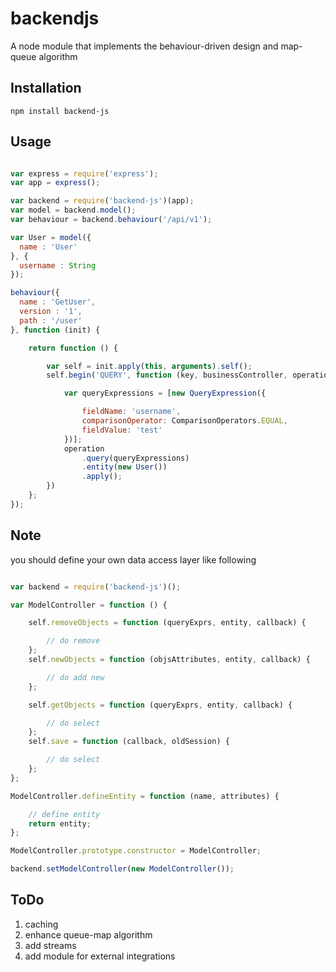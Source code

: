# backendjs
A node module that implements the behaviour-driven design and map-queue algorithm

## Installation

    npm install backend-js

## Usage

``` js

var express = require('express');
var app = express();

var backend = require('backend-js')(app);
var model = backend.model();
var behaviour = backend.behaviour('/api/v1');

var User = model({
  name : 'User'
}, {
  username : String
});

behaviour({
  name : 'GetUser',
  version : '1',
  path : '/user'
}, function (init) {

    return function () {

        var self = init.apply(this, arguments).self();
        self.begin('QUERY', function (key, businessController, operation) {

            var queryExpressions = [new QueryExpression({

                fieldName: 'username',
                comparisonOperator: ComparisonOperators.EQUAL,
                fieldValue: 'test'
            })];
            operation
                .query(queryExpressions)
                .entity(new User())
                .apply();
        })
    };
});

```
## Note

you should define your own data access layer like following

``` js

var backend = require('backend-js')();

var ModelController = function () {

    self.removeObjects = function (queryExprs, entity, callback) {

        // do remove 
    };
    self.newObjects = function (objsAttributes, entity, callback) {

        // do add new
    };

    self.getObjects = function (queryExprs, entity, callback) {

        // do select
    };
    self.save = function (callback, oldSession) {

        // do select
    };
};

ModelController.defineEntity = function (name, attributes) {

    // define entity
    return entity;
};

ModelController.prototype.constructor = ModelController;

backend.setModelController(new ModelController());

```
## ToDo

1. caching
2. enhance queue-map algorithm
3. add streams
4. add module for external integrations

